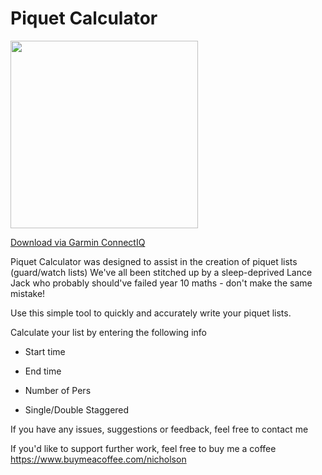 # Piquet Calculator

[<img src= "https://user-images.githubusercontent.com/61487038/226816630-5d78f2d8-e91c-4946-8712-a40b43788830.png" width="300">](https://www.youtube.com/shorts/s4QIEd92GDg "Test")

[Download via Garmin ConnectIQ](https://apps.garmin.com/en-US/apps/aa34e9ae-7ad1-44fd-a391-55439615d8fe#0)


Piquet Calculator was designed to assist in the creation of piquet lists (guard/watch lists)
We've all been stitched up by a sleep-deprived Lance Jack who probably should've failed year 10 maths - don't make the same mistake!

Use this simple tool to quickly and accurately write your piquet lists.

Calculate your list by entering the following info

- Start time

- End time

- Number of Pers

- Single/Double Staggered

If you have any issues, suggestions or feedback, feel free to contact me

If you'd like to support further work, feel free to buy me a coffee
https://www.buymeacoffee.com/nicholson
